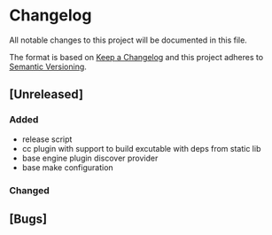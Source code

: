 # Changelog

All notable changes to this project will be documented in this file.

The format is based on [Keep a Changelog](http://keepachangelog.com/en/1.0.0/)
and this project adheres to [Semantic Versioning](http://semver.org/spec/v2.0.0.html).

## [Unreleased]

### Added

- release script
- cc plugin with support to build excutable with deps from static lib
- base engine plugin discover provider
- base make configuration

### Changed

## [Bugs]
